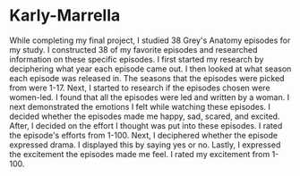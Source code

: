 # Karly-Marrella 
While completing my final project, I studied 38 Grey's Anatomy episodes for my study. I constructed 38 of my favorite episodes and researched information on these specific episodes. I first started my research by deciphering what year each episode came out. I then looked at what season each episode was released in. The seasons that the episodes were picked from were 1-17. Next, I started to research if the episodes chosen were women-led. I found that all the episodes were led and written by a woman. I next demonstrated the emotions I felt while watching these episodes. I decided whether the episodes made me happy, sad, scared, and excited. After, I decided on the effort I thought was put into these episodes. I rated the episode's efforts from 1-100. Next, I deciphered whether the episode expressed drama. I displayed this by saying yes or no. Lastly, I expressed the excitement the episodes made me feel. I rated my excitement from 1-100.      
